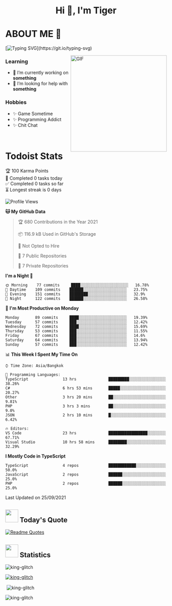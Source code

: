 <h1 align="center">Hi 👋, I'm Tiger</h1>




# ABOUT ME 💬

[![Typing SVG](https://readme-typing-svg.herokuapp.com?color=22F771&vCenter=true&lines=A+perssionate+developer+from+nowhere.)](https://git.io/typing-svg)

<img hight="200px" width="300px" alt="GIF" align="right" src="https://media.giphy.com/media/LmNwrBhejkK9EFP504/giphy.gif">

### Learning
- 🔭 I’m currently working on **something**
- 🤝 I’m looking for help with **something**

### Hobbies
- ✨ Game Sometime
- ✨ Programming Addict
- ✨ Chit Chat

</br>


# Todoist Stats

<!-- TODO-IST:START -->
🏆  100 Karma Points           
🌸  Completed 0 tasks today           
✅  Completed 0 tasks so far           
⏳  Longest streak is 0 days
<!-- TODO-IST:END -->

<!--START_SECTION:waka-->
![Profile Views](http://img.shields.io/badge/Profile%20Views-2-blue)

**🐱 My GitHub Data** 

> 🏆 680 Contributions in the Year 2021
 > 
> 📦 116.9 kB Used in GitHub's Storage 
 > 
> 🚫 Not Opted to Hire
 > 
> 📜 7 Public Repositories 
 > 
> 🔑 7 Private Repositories  
 > 
**I'm a Night 🦉** 

```text
🌞 Morning    77 commits     ████░░░░░░░░░░░░░░░░░░░░░   16.78% 
🌆 Daytime    109 commits    ██████░░░░░░░░░░░░░░░░░░░   23.75% 
🌃 Evening    151 commits    ████████░░░░░░░░░░░░░░░░░   32.9% 
🌙 Night      122 commits    ██████░░░░░░░░░░░░░░░░░░░   26.58%

```
📅 **I'm Most Productive on Monday** 

```text
Monday       89 commits     ████░░░░░░░░░░░░░░░░░░░░░   19.39% 
Tuesday      57 commits     ███░░░░░░░░░░░░░░░░░░░░░░   12.42% 
Wednesday    72 commits     ████░░░░░░░░░░░░░░░░░░░░░   15.69% 
Thursday     53 commits     ███░░░░░░░░░░░░░░░░░░░░░░   11.55% 
Friday       67 commits     ███░░░░░░░░░░░░░░░░░░░░░░   14.6% 
Saturday     64 commits     ███░░░░░░░░░░░░░░░░░░░░░░   13.94% 
Sunday       57 commits     ███░░░░░░░░░░░░░░░░░░░░░░   12.42%

```


📊 **This Week I Spent My Time On** 

```text
⌚︎ Time Zone: Asia/Bangkok

💬 Programming Languages: 
TypeScript               13 hrs              █████████░░░░░░░░░░░░░░░░   38.26% 
C#                       6 hrs 53 mins       █████░░░░░░░░░░░░░░░░░░░░   20.27% 
Other                    3 hrs 20 mins       ██░░░░░░░░░░░░░░░░░░░░░░░   9.81% 
PHP                      3 hrs 3 mins        ██░░░░░░░░░░░░░░░░░░░░░░░   9.0% 
JSON                     2 hrs 10 mins       █░░░░░░░░░░░░░░░░░░░░░░░░   6.42%

🔥 Editors: 
VS Code                  23 hrs              █████████████████░░░░░░░░   67.71% 
Visual Studio            10 hrs 58 mins      ████████░░░░░░░░░░░░░░░░░   32.29%

```

**I Mostly Code in TypeScript** 

```text
TypeScript               4 repos             ████████████░░░░░░░░░░░░░   50.0% 
JavaScript               2 repos             ██████░░░░░░░░░░░░░░░░░░░   25.0% 
PHP                      2 repos             ██████░░░░░░░░░░░░░░░░░░░   25.0%

```



 Last Updated on 25/09/2021
<!--END_SECTION:waka-->


## <img height="40" src="https://raw.githubusercontent.com/innng/innng/master/assets/kyubey.gif"/> Today's Quote

[![Readme Quotes](https://quotes-github-readme.vercel.app/api?type=horizontal)](https://github.com/piyushsuthar/github-readme-quotes)

## <img height="40" src="https://raw.githubusercontent.com/innng/innng/master/assets/kyubey.gif"/> Statistics

<p align="left"> <img src="https://komarev.com/ghpvc/?username=king-glitch&label=Profile%20views&color=0e75b6&style=flat" alt="king-glitch" /> </p>

<p align="left"> <a href="https://github.com/ryo-ma/github-profile-trophy"><img src="https://github-profile-trophy.vercel.app/?username=king-glitch" alt="king-glitch" /></a> </p>

<p>&nbsp;<img align="center" src="https://github-readme-stats.vercel.app/api?username=king-glitch&show_icons=true&locale=en" alt="king-glitch" /></p>

<p><img align="center" src="https://github-readme-streak-stats.herokuapp.com/?user=king-glitch&" alt="king-glitch" /></p>
